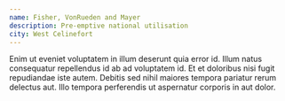 ```yaml
---
name: Fisher, VonRueden and Mayer
description: Pre-emptive national utilisation
city: West Celinefort
---
```

Enim ut eveniet voluptatem in illum deserunt quia error id. Illum natus consequatur repellendus id ab ad voluptatem id. Et et doloribus nisi fugit repudiandae iste autem. Debitis sed nihil maiores tempora pariatur rerum delectus aut. Illo tempora perferendis ut aspernatur corporis in aut dolor.
